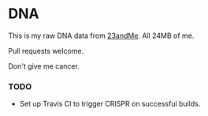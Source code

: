 DNA
===

This is my raw DNA data from [23andMe](https://23andme.com). All 24MB of me.

Pull requests welcome.

Don't give me cancer.

### TODO

* Set up Travis CI to trigger CRISPR on successful builds.
